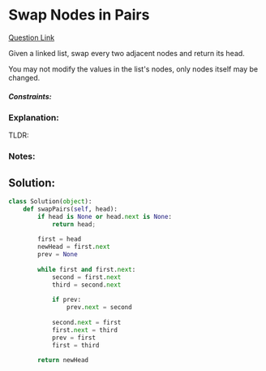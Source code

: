 # Swap Nodes in Pairs  

[Question Link](https://leetcode.com/problems/swap-nodes-in-pairs/)  

Given a linked list, swap every two adjacent nodes and return its head.  

You may not modify the values in the list's nodes, only nodes itself may be changed.  

##### Constraints:

### Explanation:
TLDR: 

### Notes:


## Solution:
```Python
class Solution(object):
    def swapPairs(self, head):
        if head is None or head.next is None:
            return head;
        
        first = head
        newHead = first.next
        prev = None
        
        while first and first.next:
            second = first.next
            third = second.next
            
            if prev:
                prev.next = second
            
            second.next = first
            first.next = third
            prev = first
            first = third
        
        return newHead
```